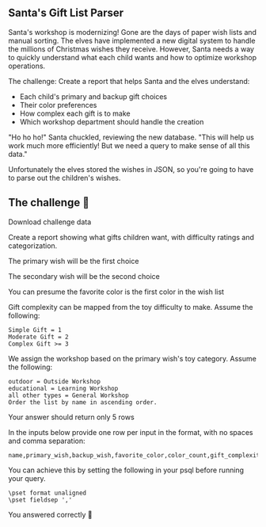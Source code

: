 ## Santa's Gift List Parser

Santa's workshop is modernizing! Gone are the days of paper wish lists and manual sorting. The elves have implemented a new digital system to handle the millions of Christmas wishes they receive. However, Santa needs a way to quickly understand what each child wants and how to optimize workshop operations.

The challenge: Create a report that helps Santa and the elves understand:

- Each child's primary and backup gift choices
- Their color preferences
- How complex each gift is to make
- Which workshop department should handle the creation

"Ho ho ho!" Santa chuckled, reviewing the new database. "This will help us work much more efficiently! But we need a query to make sense of all this data."

Unfortunately the elves stored the wishes in JSON, so you're going to have to parse out the children's wishes.

## The challenge 🎁

Download challenge data

Create a report showing what gifts children want, with difficulty ratings and categorization.

The primary wish will be the first choice

The secondary wish will be the second choice

You can presume the favorite color is the first color in the wish list

Gift complexity can be mapped from the toy difficulty to make. Assume the following:

    Simple Gift = 1
    Moderate Gift = 2
    Complex Gift >= 3

We assign the workshop based on the primary wish's toy category. Assume the following:

    outdoor = Outside Workshop
    educational = Learning Workshop
    all other types = General Workshop
    Order the list by name in ascending order.

Your answer should return only 5 rows

In the inputs below provide one row per input in the format, with no spaces and comma separation:

    name,primary_wish,backup_wish,favorite_color,color_count,gift_complexity,workshop_assignment

You can achieve this by setting the following in your psql before running your query.

    \pset format unaligned
    \pset fieldsep ','

You answered correctly 🎉
